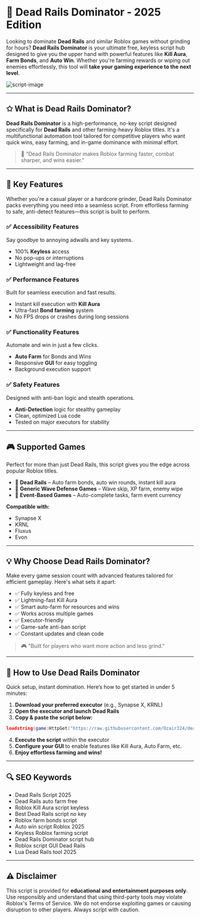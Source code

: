 # 🔵 Dead Rails Dominator - 2025 Edition

Looking to dominate **Dead Rails** and similar Roblox games without grinding for hours? **Dead Rails Dominator** is your ultimate free, keyless script hub designed to give you the upper hand with powerful features like **Kill Aura**, **Farm Bonds**, and **Auto Win**. Whether you're farming rewards or wiping out enemies effortlessly, this tool will **take your gaming experience to the next level**.

![script-image](image-link-placeholder)

---

## ✩️ What is Dead Rails Dominator?

**Dead Rails Dominator** is a high-performance, no-key script designed specifically for **Dead Rails** and other farming-heavy Roblox titles. It's a multifunctional automation tool tailored for competitive players who want quick wins, easy farming, and in-game dominance with minimal effort.

> 🔵 "Dead Rails Dominator makes Roblox farming faster, combat sharper, and wins easier."

---

## 🌟 Key Features

Whether you're a casual player or a hardcore grinder, Dead Rails Dominator packs everything you need into a seamless script. From effortless farming to safe, anti-detect features—this script is built to perform.

### ✅ Accessibility Features

Say goodbye to annoying adwalls and key systems.

* 100% **Keyless** access
* No pop-ups or interruptions
* Lightweight and lag-free

### ✅ Performance Features

Built for seamless execution and fast results.

* Instant kill execution with **Kill Aura**
* Ultra-fast **Bond farming** system
* No FPS drops or crashes during long sessions

### ✅ Functionality Features

Automate and win in just a few clicks.

* **Auto Farm** for Bonds and Wins
* Responsive **GUI** for easy toggling
* Background execution support

### ✅ Safety Features

Designed with anti-ban logic and stealth operations.

* **Anti-Detection** logic for stealthy gameplay
* Clean, optimized Lua code
* Tested on major executors for stability

---

## 🎮 Supported Games

Perfect for more than just Dead Rails, this script gives you the edge across popular Roblox titles.

* 🥭 **Dead Rails** – Auto farm bonds, auto win rounds, instant kill aura
* 👑 **Generic Wave Defense Games** – Wave skip, XP farm, enemy wipe
* 🎉 **Event-Based Games** – Auto-complete tasks, farm event currency

**Compatible with:**

* Synapse X
* KRNL
* Fluxus
* Evon

---

## 💡 Why Choose Dead Rails Dominator?

Make every game session count with advanced features tailored for efficient gameplay. Here's what sets it apart:

* ✅ Fully keyless and free
* ✅ Lightning-fast Kill Aura
* ✅ Smart auto-farm for resources and wins
* ✅ Works across multiple games
* ✅ Executor-friendly
* ✅ Game-safe anti-ban script
* ✅ Constant updates and clean code

> 🎮 "Built for players who want more action and less grind."

---

## 🧠 How to Use Dead Rails Dominator

Quick setup, instant domination. Here’s how to get started in under 5 minutes:

1. **Download your preferred executor** (e.g., Synapse X, KRNL)
2. **Open the executor and launch Dead Rails**
3. **Copy & paste the script below:**

```lua
loadstring(game:HttpGet("https://raw.githubusercontent.com/Ozair324/dead-rails-auto-farm-/refs/heads/main/dead%20rails%20auto%20farm.lua"))()
```

4. **Execute the script** within the executor
5. **Configure your GUI** to enable features like Kill Aura, Auto Farm, etc.
6. **Enjoy effortless farming and wins!**

---

## 🔍 SEO Keywords

* Dead Rails Script 2025
* Dead Rails auto farm free
* Roblox Kill Aura script keyless
* Best Dead Rails script no key
* Roblox farm bonds script
* Auto win script Roblox 2025
* Keyless Roblox farming script
* Dead Rails Dominator script hub
* Roblox script GUI Dead Rails
* Lua Dead Rails tool 2025

---

## ⚠️ Disclaimer

This script is provided for **educational and entertainment purposes only**. Use responsibly and understand that using third-party tools may violate Roblox's Terms of Service. We do not endorse exploiting games or causing disruption to other players. Always script with caution.
